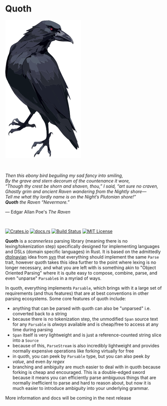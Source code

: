 # Quoth

![quoth raven](quoth-raven.svg)

<br>

_Then this ebony bird beguiling my sad fancy into smiling,_  
_By the grave and stern decorum of the countenance it wore,_  
_“Though thy crest be shorn and shaven, thou,” I said, “art sure no craven,_  
_Ghastly grim and ancient Raven wandering from the Nightly shore—_  
_Tell me what thy lordly name is on the Night’s Plutonian shore!”_  
_**Quoth** the Raven “Nevermore.”_  

— Edgar Allan Poe's _The Raven_

<br>

[![Crates.io](https://img.shields.io/crates/v/quoth)](https://crates.io/crates/quoth)
[![docs.rs](https://img.shields.io/docsrs/quoth?label=docs)](https://docs.rs/quoth/latest/quoth/)
[![Build Status](https://img.shields.io/github/actions/workflow/status/sam0x17/quoth/ci.yaml)](https://github.com/sam0x17/quoth/actions/workflows/ci.yaml?query=branch%3Amain)
[![MIT License](https://img.shields.io/github/license/sam0x17/quoth)](https://github.com/sam0x17/quoth/blob/main/LICENSE)

**Quoth** is a _scannerless_ parsing library (meaning there is no lexing/tokenization step)
specifically designed for implementing languages and DSLs (domain specific languages) in Rust.
It is based on the admittedly [dtolnayian](https://crates.io/users/dtolnay) idea from
[syn](https://crates.io/crates/syn) that everything should implement the same `Parse` trait,
however quoth takes this idea further to the point where lexing is no longer necessary, and
what you are left with is something akin to "Object Oriented Parsing" where it is quite easy to
compose, combine, parse, and even "unparse" `Parsable`s in a myriad of ways.

In quoth, everything implements `Parsable`, which brings with it a large set of requirements
(and thus features) that are at best conventions in other parsing ecosystems. Some core
features of quoth include:
- anything that can be parsed with quoth can also be "unparsed" i.e. converted back to a string
- because there is no tokenization step, the unmodified `Span` source text for any `Parsable`
  is _always_ available and is cheap/free to access at any time during parsing
- `Span` itself is very lightweight and is just a reference-counted string slice into a
  `Source`
- because of this, `ParseStream` is also incredibly lightweight and provides normally expensive
  operations like forking virtually for free
- in quoth, you can peek by `Parsable` type, but you can also peek _by value_, and even _by
  regex_
- branching and ambiguity are much easier to deal with in quoth because forking is cheap and
  encouraged. This is a double-edged sword because it means you can efficiently parse ambiguous
  things that are normally inefficient to parse and hard to reason about, but now it is much
  easier to introduce ambiguity into your underlying grammar.

More information and docs will be coming in the next release
